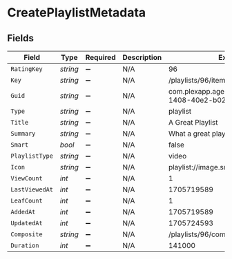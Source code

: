 # CreatePlaylistMetadata


## Fields

| Field                                                          | Type                                                           | Required                                                       | Description                                                    | Example                                                        |
| -------------------------------------------------------------- | -------------------------------------------------------------- | -------------------------------------------------------------- | -------------------------------------------------------------- | -------------------------------------------------------------- |
| `RatingKey`                                                    | *string*                                                       | :heavy_minus_sign:                                             | N/A                                                            | 96                                                             |
| `Key`                                                          | *string*                                                       | :heavy_minus_sign:                                             | N/A                                                            | /playlists/96/items                                            |
| `Guid`                                                         | *string*                                                       | :heavy_minus_sign:                                             | N/A                                                            | com.plexapp.agents.none://a2f92937-1408-40e2-b022-63a8a9377e55 |
| `Type`                                                         | *string*                                                       | :heavy_minus_sign:                                             | N/A                                                            | playlist                                                       |
| `Title`                                                        | *string*                                                       | :heavy_minus_sign:                                             | N/A                                                            | A Great Playlist                                               |
| `Summary`                                                      | *string*                                                       | :heavy_minus_sign:                                             | N/A                                                            | What a great playlist                                          |
| `Smart`                                                        | *bool*                                                         | :heavy_minus_sign:                                             | N/A                                                            | false                                                          |
| `PlaylistType`                                                 | *string*                                                       | :heavy_minus_sign:                                             | N/A                                                            | video                                                          |
| `Icon`                                                         | *string*                                                       | :heavy_minus_sign:                                             | N/A                                                            | playlist://image.smart                                         |
| `ViewCount`                                                    | *int*                                                          | :heavy_minus_sign:                                             | N/A                                                            | 1                                                              |
| `LastViewedAt`                                                 | *int*                                                          | :heavy_minus_sign:                                             | N/A                                                            | 1705719589                                                     |
| `LeafCount`                                                    | *int*                                                          | :heavy_minus_sign:                                             | N/A                                                            | 1                                                              |
| `AddedAt`                                                      | *int*                                                          | :heavy_minus_sign:                                             | N/A                                                            | 1705719589                                                     |
| `UpdatedAt`                                                    | *int*                                                          | :heavy_minus_sign:                                             | N/A                                                            | 1705724593                                                     |
| `Composite`                                                    | *string*                                                       | :heavy_minus_sign:                                             | N/A                                                            | /playlists/96/composite/1705724593                             |
| `Duration`                                                     | *int*                                                          | :heavy_minus_sign:                                             | N/A                                                            | 141000                                                         |